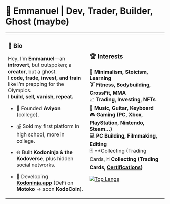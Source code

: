 # 🚀 Emmanuel | Dev, Trader, Builder, Ghost (maybe)

<table style="border-collapse: collapse;">
  <tr>
    <td style="border: none;">
      
### **👤 Bio**  
Hey, I’m **Emmanuel**—an **introvert**, but outspoken; a **creator**, but a ghost.  
I **code, trade, invest, and train** like I’m prepping for the Olympics.  
I **build, sell, vanish, repeat.**  
- 🏢 Founded **Aviyon** (college).  
- 💰 Sold my first platform in high school, more in college.  
- 🌐 Built **Kodoninja & the Kodoverse**, plus hidden social networks.  
- 🔧 Developing **[Kodoninja.app](https://kodoninja.app)** (DeFi on **Motoko** → soon **KodoCoin**).  

   </td>
   <td style="border: none;">

### **🏆 Interests**  
🧘 **Minimalism, Stoicism, Learning**  
🏋️ **Fitness, Bodybuilding, CrossFit, MMA**  
📈 **Trading, Investing, NFTs**  
🎸 **Music, Guitar, Keyboard**  
🎮 **Gaming (PC, Xbox, PlayStation, Nintendo, Steam…)**  
💻 **PC Building, Filmmaking, Editing**  
🃏 **Collecting (Trading Cards, 🃏 **Collecting (Trading Cards, [Certifications](https://github.com/the-real-kodoninja/the-real-kodoninja/blob/main/CERTIFICATIONS.md))**  

[![Top Langs](https://github-readme-stats.vercel.app/api/top-langs/?username=the-real-kodoninja&theme=transparent&layout=compact&size_weight=0.5&hide_progress=true)](https://github.com/the-real-kodoninja)

   </td>
  </tr>
</table>
